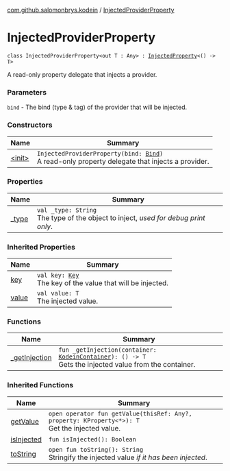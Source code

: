 [com.github.salomonbrys.kodein](../index.md) / [InjectedProviderProperty](.)

# InjectedProviderProperty

`class InjectedProviderProperty<out T : Any> : `[`InjectedProperty`](../-injected-property/index.md)`<() -> T>`

A read-only property delegate that injects a provider.

### Parameters

`bind` - The bind (type &amp; tag) of the provider that will be injected.

### Constructors

| Name | Summary |
|---|---|
| [&lt;init&gt;](-init-.md) | `InjectedProviderProperty(bind: `[`Bind`](../-kodein/-bind/index.md)`)`<br>A read-only property delegate that injects a provider. |

### Properties

| Name | Summary |
|---|---|
| [_type](_type.md) | `val _type: String`<br>The type of the object to inject, *used for debug print only*. |

### Inherited Properties

| Name | Summary |
|---|---|
| [key](../-injected-property/key.md) | `val key: `[`Key`](../-kodein/-key/index.md)<br>The key of the value that will be injected. |
| [value](../-injected-property/value.md) | `val value: T`<br>The injected value. |

### Functions

| Name | Summary |
|---|---|
| [_getInjection](_get-injection.md) | `fun _getInjection(container: `[`KodeinContainer`](../-kodein-container/index.md)`): () -> T`<br>Gets the injected value from the container. |

### Inherited Functions

| Name | Summary |
|---|---|
| [getValue](../-injected-property/get-value.md) | `open operator fun getValue(thisRef: Any?, property: KProperty<*>): T`<br>Get the injected value. |
| [isInjected](../-injected-property/is-injected.md) | `fun isInjected(): Boolean` |
| [toString](../-injected-property/to-string.md) | `open fun toString(): String`<br>Stringify the injected value *if it has been injected*. |
